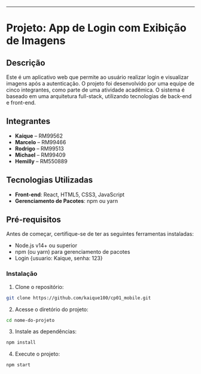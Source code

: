 
---

# Projeto: App de Login com Exibição de Imagens

## Descrição

Este é um aplicativo web que permite ao usuário realizar login e visualizar imagens após a autenticação. O projeto foi desenvolvido por uma equipe de cinco integrantes, como parte de uma atividade acadêmica. O sistema é baseado em uma arquitetura full-stack, utilizando tecnologias de back-end e front-end.


## Integrantes

- **Kaique** – RM99562
- **Marcelo** – RM99466
- **Rodrigo** – RM99513
- **Michael** – RM99409
- **Hemilly** – RM550889

## Tecnologias Utilizadas

- **Front-end**: React, HTML5, CSS3, JavaScript
- **Gerenciamento de Pacotes**: npm ou yarn

## Pré-requisitos

Antes de começar, certifique-se de ter as seguintes ferramentas instaladas:

- Node.js v14+ ou superior
- npm (ou yarn) para gerenciamento de pacotes
- Login {usuario: Kaique, senha: 123}

### Instalação

1. Clone o repositório:

```bash
git clone https://github.com/kaique100/cp01_mobile.git
```

2. Acesse o diretório do projeto:

```bash
cd nome-do-projeto
```

3. Instale as dependências:

```bash
npm install
```

4. Execute o projeto:

```bash
npm start
```

